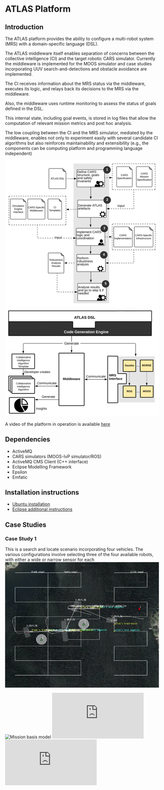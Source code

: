 # ATLAS Platform
## Introduction

The ATLAS platform provides the ability to configure a multi-robot system (MRS) with a domain-specific language (DSL). 

The ATLAS middleware itself enables separation of concerns between the collective intelligence (CI) and the target robotic CARS simulator. Currently the 
middleware is implemented for the MOOS simulator and case studies incorporating UUV search-and-detections and obstacle avoidance are implemented. 

The CI receives information about the MRS status via the middleware, executes its logic, and relays back its decisions to the MRS via the middleware. 

Also, the middleware uses runtime monitoring to assess the status of goals defined in the DSL. 

This internal state, including goal events, is stored in log files that allow the computation of relevant mission metrics and post hoc analysis.

The low coupling between the CI and the MRS simulator, mediated by the middleware, enables not only to experiment easily with several candidate CI 
algorithms but also reinforces maintainability and extensibility (e.g., the components can be computing platform and programming language independent)

![alt text](https://github.com/jrharbin-york/atlas-middleware/blob/ciexpt/images-and-videos/methodologyV.png "ATLAS Methodology")
![alt text](https://github.com/jrharbin-york/atlas-middleware/blob/ciexpt/images-and-videos/architecture3.png "ATLAS Architecture")

A video of the platform in operation is available [here](https://github.com/jrharbin-york/atlas-middleware/blob/ciexpt/images-and-videos/atlas-ci-testing-casestudy1.mp4 "Video of case study 1")

## Dependencies
* ActiveMQ
* CARS simulators (MOOS-IvP simulator/ROS)
* ActiveMQ CMS Client (C++ interface)
* Eclipse Modelling Framework
* Epsilon
* Emfatic

## Installation instructions
* [Ubuntu installation](https://github.com/jrharbin-york/atlas-middleware/blob/ciexpt/install-instructions/ubuntu-install.org "Ubuntu Installation instructions")
* [Eclipse additional instructions](https://github.com/jrharbin-york/atlas-middleware/blob/ciexpt/install-instructions/eclipse-setup.org "Eclipse additional instructions")

## Case Studies
### Case Study 1
This is a search and locate scenario incorporating four vehicles. The various configurations involve selecting three of the four
available robots, with either a wide or narrow sensor for each
![alt text](https://github.com/jrharbin-york/atlas-middleware/blob/ciexpt/images-and-videos/screenshot-image.png "Case Study image")

![Mission basis model](https://github.com/jrharbin-york/atlas-middleware/blob/ciexpt/middleware-java/experiment-models/casestudy1/mission-basis.model "Mission basis model")
![Collective Intelligence Standard](https://github.com/jrharbin-york/atlas-middleware/blob/ciexpt/middleware-java/src/atlascollectiveint/expt/casestudy1/ComputerCIshoreside_standard.java "Collective Intelligence Standard")
![Collective Intelligence Advanced](https://github.com/jrharbin-york/atlas-middleware/blob/ciexpt/middleware-java/src/atlascollectiveint/expt/casestudy1/ComputerCIshoreside_standard.java "Collective Intelligence Advanced")

